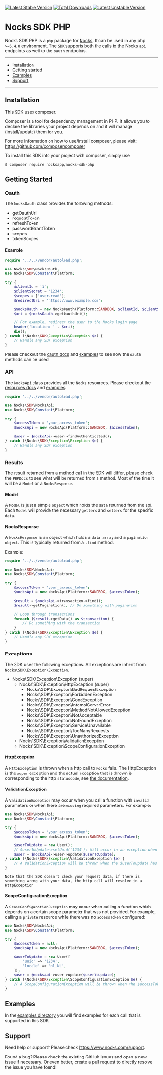 [![Latest Stable Version](https://poser.pugx.org/nocksapp/nocks-sdk-php/v/stable)](https://packagist.org/packages/nocksapp/nocks-sdk-php)
[![Total Downloads](https://poser.pugx.org/nocksapp/nocks-sdk-php/downloads)](https://packagist.org/packages/nocksapp/nocks-sdk-php)
[![Latest Unstable Version](https://poser.pugx.org/nocksapp/nocks-sdk-php/v/unstable)](https://packagist.org/packages/nocksapp/nocks-sdk-php)

# Nocks SDK PHP
Nocks SDK PHP is a `php` package for [Nocks](https://docs.nocks.com/). It can be used in any php `>=5.4.0` environment. The `SDK` supports both the calls to the Nocks `api` endpoints as well to the `oauth` endpoints.

---

- [Installation](#installation)
- [Getting started](#getting-started)
- [Examples](#examples)
- [Support](#support)

---

## Installation
This SDK uses composer.

Composer is a tool for dependency management in PHP. It allows you to declare the libraries your project depends on and it will manage (install/update) them for you.

For more information on how to use/install composer, please visit: https://github.com/composer/composer

To install this SDK into your project with composer, simply use:

`$ composer require nocksapp/nocks-sdk-php`

## Getting Started


### Oauth
The `NocksOauth` class provides the following methods:

* getOauthUri
* requestToken
* refreshToken
* passwordGrantToken
* scopes
* tokenScopes

#### Example
```php
require '../../vendor/autoload.php';

use Nocks\SDK\NocksOauth;
use Nocks\SDK\Constant\Platform;

try {
    $clientId = '1';
    $clientSecret = '1234';
    $scopes = ['user.read'];
    $redirectUri = 'https://www.example.com';

    $nocksOauth = new NocksOauth(Platform::SANDBOX, $clientId, $clientSecret, $scopes, $redirectUri);
    $uri = $nocksOauth->getOauthUri();

    // For example, redirect the user to the Nocks login page
    header('Location: ' . $uri);
    die();
} catch (\Nocks\SDK\Exception\Exception $e) {
    // Handle any SDK exception
}
```

Please checkout the [oauth docs](https://docs.nocks.com/#oauth-applications) and [examples](#examples) to see how the `oauth` methods can be used.

### API
The `NocksApi` class provides all the `Nocks` resources. Please checkout the [resources docs](https://docs.nocks.com/#public-resources) and [examples](#examples).

```php
require '../../vendor/autoload.php';

use Nocks\SDK\NocksApi;
use Nocks\SDK\Constant\Platform;

try {
    $accessToken = 'your_access_token';
    $nocksApi = new NocksApi(Platform::SANDBOX, $accessToken);

    $user = $nocksApi->user->findAuthenticated();
} catch (\Nocks\SDK\Exception\Exception $e) {
    // Handle any SDK exception
}
```

### Results
The result returned from a method call in the SDK will differ, please check the `PHPDocs` to see what will be returned from a method. Most of the time it will be a `Model` or a `NocksResponse`.

#### Model
A `Model` is just a simple `object` which holds the `data` returned from the api. Each `Model` will provide the necessary `getters` and `setters` for the specific `data`. 

#### NocksResponse
A `NocksResponse` is an object which holds a `data array` and a `pagination object`. This is typically returned from a `.find` method.

Example:
```php
require '../../vendor/autoload.php';

use Nocks\SDK\NocksApi;
use Nocks\SDK\Constant\Platform;

try {
    $accessToken = 'your_access_token';
    $nocksApi = new NocksApi(Platform::SANDBOX, $accessToken);

    $result = $nocksApi->transaction->find();
    $result->getPagination(); // Do something with pagination
	
    // Loop through transactions
    foreach ($result->getData() as $transaction) {
        // Do something with the transaction
    }	
} catch (\Nocks\SDK\Exception\Exception $e) {
    // Handle any SDK exception
}
```

### Exceptions
The SDK uses the following exceptions. All exceptions are inherit from `Nocks\SDK\Exception\Exception`.

* Nocks\SDK\Exception\Exception (super)
    * Nocks\SDK\Exception\HttpException (super)
        * Nocks\SDK\Exception\BadRequestException
        * Nocks\SDK\Exception\ForbiddenException
        * Nocks\SDK\Exception\GoneException
        * Nocks\SDK\Exception\InternalServerError
        * Nocks\SDK\Exception\MethodNotAllowedException
        * Nocks\SDK\Exception\NotAcceptable
        * Nocks\SDK\Exception\NotFoundException
        * Nocks\SDK\Exception\ServiceUnavailable
        * Nocks\SDK\Exception\TooManyRequests
        * Nocks\SDK\Exception\UnauthorizedException
    * Nocks\SDK\Exception\ValidationException
    * Nocks\SDK\Exception\ScopeConfigurationException

#### HttpException
A `HttpException` is thrown when a http call to `Nocks` fails. The HttpException is the `super` exception and the actual exception that is thrown is corresponding to the http `statuscode`, see [the documentation](https://docs.nocks.com/#errors).

#### ValidationException
A `ValidationException` may occur when you call a function with `invalid` parameters or when there are `missing` required parameters. For example:

```php
use Nocks\SDK\NocksApi;
use Nocks\SDK\Constant\Platform;

try {
    $accessToken = 'your_access_token';
    $nocksApi = new NocksApi(Platform::SANDBOX, $accessToken);

    $userToUpdate = new User();
    // $userToUpdate->setUuid('1234'); Will occur in an exception when not set
    $user = $nocksApi->user->update($userToUpdate);
} catch (\Nocks\SDK\Exception\ValidationException $e) {
    // A ValidationException will be thrown when the $userToUpdate has no uuid
}
```

`Note that the SDK doesn't check your request data, if there is something wrong with your data, the http call will resolve in a HttpException`

#### ScopeConfigurationException
A `ScopeConfigurationException` may occur when calling a function which depends on a certain scope parameter that was not provided. For example, calling a `private` resource while there was no `accessToken` configured:

```php
use Nocks\SDK\NocksApi;
use Nocks\SDK\Constant\Platform;

try {
    $accessToken = null;
    $nocksApi = new NocksApi(Platform::SANDBOX, $accessToken);

    $userToUpdate = new User([
        'uuid' => '1234',
        'locale' => 'nl_NL',
    ]);
    $user = $nocksApi->user->update($userToUpdate);
} catch (\Nocks\SDK\Exception\ScopeConfigurationException $e) {
    // A ScopeConfigurationException will be thrown when the $accessToken is null
}
```

## Examples
In the [examples directory](./examples) you will find examples for each call that is supported in this SDK.

## Support
Need help or support? Please check https://www.nocks.com/support.

Found a bug? Please check the existing GitHub issues and open a new issue if necessary. Or even better, create a pull request to directly resolve the issue you have found!
